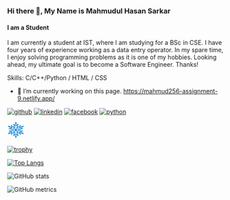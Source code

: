 ### Hi there 👋, My Name is Mahmudul Hasan Sarkar
#### I am a Student
I am currently a student at IST, where I am studying for a BSc in CSE. I have four years of experience working as a data entry operator. In my spare time, I enjoy solving programming problems as it is one of my hobbies. Looking ahead, my ultimate goal is to become a Software Engineer. Thanks!

Skills: C/C++/Python / HTML / CSS

- 🔭 I’m currently working on this page. 
https://mahmud256-assignment-9.netlify.app/

[<img src='https://cdn.jsdelivr.net/npm/simple-icons@3.0.1/icons/github.svg' alt='github' height='40'>](https://github.com/Mahmud256)  [<img src='https://cdn.jsdelivr.net/npm/simple-icons@3.0.1/icons/linkedin.svg' alt='linkedin' height='40'>](https://www.linkedin.com/in/Mahmudul/)  [<img src='https://cdn.jsdelivr.net/npm/simple-icons@3.0.1/icons/facebook.svg' alt='facebook' height='40'>](https://www.facebook.com/Mahmudul)  [<img src='https://cdn.jsdelivr.net/npm/simple-icons@3.0.1/icons/python.svg' alt='python' height='40'>](https://www.python.org/)  

<a href='https://archiveprogram.github.com/'><img src='https://raw.githubusercontent.com/acervenky/animated-github-badges/master/assets/acbadge.gif' width='40' height='40'></a> 

[![trophy](https://github-profile-trophy.vercel.app/?username=Mahmud256)](https://github.com/ryo-ma/github-profile-trophy)

[![Top Langs](https://github-readme-stats.vercel.app/api/top-langs/?username=Mahmud256)](https://github.com/anuraghazra/github-readme-stats)

![GitHub stats](https://github-readme-stats.vercel.app/api?username=Mahmud256&show_icons=true)  

![GitHub metrics](https://metrics.lecoq.io/Mahmud256)  

